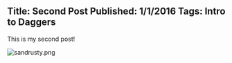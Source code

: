 Title: Second Post
Published: 1/1/2016
Tags: Intro to Daggers
---
This is my second post!

![sandrusty.png]({{site.baseurl}}/input/posts/sandrusty.png)

